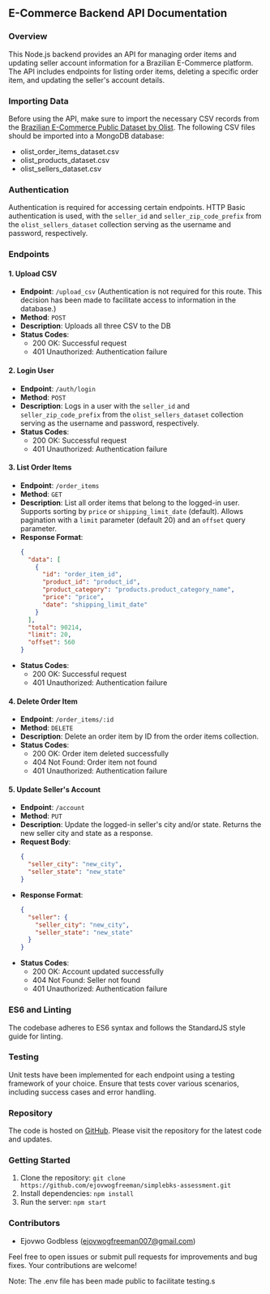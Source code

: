 ## E-Commerce Backend API Documentation

### Overview

This Node.js backend provides an API for managing order items and updating seller account information for a Brazilian E-Commerce platform. The API includes endpoints for listing order items, deleting a specific order item, and updating the seller's account details.

### Importing Data

Before using the API, make sure to import the necessary CSV records from the [Brazilian E-Commerce Public Dataset by Olist](https://www.kaggle.com/olistbr/brazilian-ecommerce). The following CSV files should be imported into a MongoDB database:

- olist_order_items_dataset.csv
- olist_products_dataset.csv
- olist_sellers_dataset.csv

### Authentication

Authentication is required for accessing certain endpoints. HTTP Basic authentication is used, with the `seller_id` and `seller_zip_code_prefix` from the `olist_sellers_dataset` collection serving as the username and password, respectively.

### Endpoints

#### 1. Upload CSV

- **Endpoint**: `/upload_csv` (Authentication is not required for this route. This decision has been made to facilitate access to information in the database.)
- **Method**: `POST`
- **Description**: Uploads all three CSV to the DB
- **Status Codes**:
  - 200 OK: Successful request
  - 401 Unauthorized: Authentication failure

#### 2. Login User

- **Endpoint**: `/auth/login`
- **Method**: `POST`
- **Description**: Logs in a user with the `seller_id` and `seller_zip_code_prefix` from the `olist_sellers_dataset` collection serving as the username and password, respectively.
- **Status Codes**:
  - 200 OK: Successful request
  - 401 Unauthorized: Authentication failure

#### 3. List Order Items

- **Endpoint**: `/order_items`
- **Method**: `GET`
- **Description**: List all order items that belong to the logged-in user. Supports sorting by `price` or `shipping_limit_date` (default). Allows pagination with a `limit` parameter (default 20) and an `offset` query parameter.
- **Response Format**:
  ```json
  {
    "data": [
      {
        "id": "order_item_id",
        "product_id": "product_id",
        "product_category": "products.product_category_name",
        "price": "price",
        "date": "shipping_limit_date"
      }
    ],
    "total": 90214,
    "limit": 20,
    "offset": 560
  }
  ```
- **Status Codes**:
  - 200 OK: Successful request
  - 401 Unauthorized: Authentication failure

#### 4. Delete Order Item

- **Endpoint**: `/order_items/:id`
- **Method**: `DELETE`
- **Description**: Delete an order item by ID from the order items collection.
- **Status Codes**:
  - 200 OK: Order item deleted successfully
  - 404 Not Found: Order item not found
  - 401 Unauthorized: Authentication failure

#### 5. Update Seller's Account

- **Endpoint**: `/account`
- **Method**: `PUT`
- **Description**: Update the logged-in seller's city and/or state. Returns the new seller city and state as a response.
- **Request Body**:
  ```json
  {
    "seller_city": "new_city",
    "seller_state": "new_state"
  }
  ```
- **Response Format**:
  ```json
  {
    "seller": {
      "seller_city": "new_city",
      "seller_state": "new_state"
    }
  }
  ```
- **Status Codes**:
  - 200 OK: Account updated successfully
  - 404 Not Found: Seller not found
  - 401 Unauthorized: Authentication failure

### ES6 and Linting

The codebase adheres to ES6 syntax and follows the StandardJS style guide for linting.

### Testing

Unit tests have been implemented for each endpoint using a testing framework of your choice. Ensure that tests cover various scenarios, including success cases and error handling.

### Repository

The code is hosted on [GitHub](https://github.com/ejovwogfreeman/simplebks-assessment.git). Please visit the repository for the latest code and updates.

### Getting Started

1. Clone the repository: `git clone https://github.com/ejovwogfreeman/simplebks-assessment.git`
2. Install dependencies: `npm install`
3. Run the server: `npm start`

### Contributors

- Ejovwo Godbless (ejovwogfreeman007@gmail.com)

Feel free to open issues or submit pull requests for improvements and bug fixes. Your contributions are welcome!

Note: The .env file has been made public to facilitate testing.s
